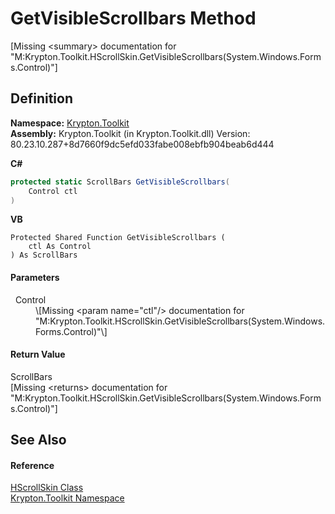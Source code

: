 # GetVisibleScrollbars Method


\[Missing &lt;summary&gt; documentation for "M:Krypton.Toolkit.HScrollSkin.GetVisibleScrollbars(System.Windows.Forms.Control)"\]



## Definition
**Namespace:** <a href="79d2eac2-21f4-54ff-7552-b20c33c30600.md">Krypton.Toolkit</a>  
**Assembly:** Krypton.Toolkit (in Krypton.Toolkit.dll) Version: 80.23.10.287+8d7660f9dc5efd033fabe008ebfb904beab6d444

**C#**
``` C#
protected static ScrollBars GetVisibleScrollbars(
	Control ctl
)
```
**VB**
``` VB
Protected Shared Function GetVisibleScrollbars ( 
	ctl As Control
) As ScrollBars
```



#### Parameters
<dl><dt>  Control</dt><dd>\[Missing &lt;param name="ctl"/&gt; documentation for "M:Krypton.Toolkit.HScrollSkin.GetVisibleScrollbars(System.Windows.Forms.Control)"\]</dd></dl>

#### Return Value
ScrollBars  
\[Missing &lt;returns&gt; documentation for "M:Krypton.Toolkit.HScrollSkin.GetVisibleScrollbars(System.Windows.Forms.Control)"\]

## See Also


#### Reference
<a href="ac03b8c3-1d4d-0a3f-48df-8f7189a1781a.md">HScrollSkin Class</a>  
<a href="79d2eac2-21f4-54ff-7552-b20c33c30600.md">Krypton.Toolkit Namespace</a>  
